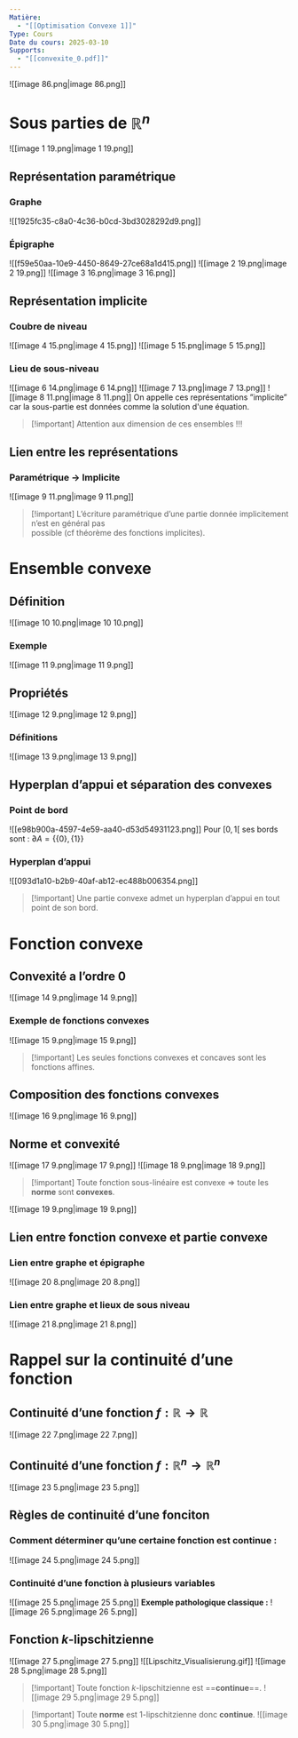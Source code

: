 ```yaml
---
Matière:
  - "[[Optimisation Convexe 1]]"
Type: Cours
Date du cours: 2025-03-10
Supports:
  - "[[convexite_0.pdf]]"
---
```

![[image 86.png|image 86.png]]
  
# Sous parties de $\mathbb{R}^n$
  
![[image 1 19.png|image 1 19.png]]
  
## Représentation paramétrique
  
### Graphe
![[1925fc35-c8a0-4c36-b0cd-3bd3028292d9.png]]
### Épigraphe
![[f59e50aa-10e9-4450-8649-27ce68a1d415.png]]
![[image 2 19.png|image 2 19.png]]
![[image 3 16.png|image 3 16.png]]
  
## Représentation implicite
  
### Coubre de niveau
![[image 4 15.png|image 4 15.png]]
![[image 5 15.png|image 5 15.png]]
### Lieu de sous-niveau
![[image 6 14.png|image 6 14.png]]
![[image 7 13.png|image 7 13.png]]
![[image 8 11.png|image 8 11.png]]
On appelle ces représentations ”implicite” car la sous-partie est données comme la solution d'une équation.
  

> [!important] Attention aux dimension de ces ensembles !!!
  
## Lien entre les représentations
  
### Paramétrique → Implicite
![[image 9 11.png|image 9 11.png]]
  

> [!important] L’écriture paramétrique d’une partie donnée implicitement n’est en général pas<br>possible (cf théorème des fonctions implicites).
  
  
# Ensemble convexe
  
## Définition
![[image 10 10.png|image 10 10.png]]
### Exemple
![[image 11 9.png|image 11 9.png]]
  
## Propriétés
![[image 12 9.png|image 12 9.png]]
### Définitions
![[image 13 9.png|image 13 9.png]]
  
## Hyperplan d’appui et séparation des convexes
  
### Point de bord
![[e98b900a-4597-4e59-aa40-d53d54931123.png]]
Pour $[0,1[$ ses bords sont : $\partial A=\{\{0\},\{1\}\}$
### Hyperplan d’appui
![[093d1a10-b2b9-40af-ab12-ec488b006354.png]]

> [!important] Une partie convexe admet un hyperplan d’appui en tout point de son bord.
  
# Fonction convexe
  
## Convexité a l’ordre 0
![[image 14 9.png|image 14 9.png]]
### Exemple de fonctions convexes
![[image 15 9.png|image 15 9.png]]

> [!important] Les seules fonctions convexes et concaves sont les fonctions affines.
  
## Composition des fonctions convexes
![[image 16 9.png|image 16 9.png]]
  
## Norme et convexité
  
![[image 17 9.png|image 17 9.png]]
![[image 18 9.png|image 18 9.png]]
  

> [!important] Toute fonction sous-linéaire est convexe ⇒ toute les **norme** sont **convexes**.
  
![[image 19 9.png|image 19 9.png]]
  
  
## Lien entre fonction convexe et partie convexe
  
### Lien entre graphe et épigraphe
![[image 20 8.png|image 20 8.png]]
### Lien entre graphe et lieux de sous niveau
![[image 21 8.png|image 21 8.png]]
  
  
# Rappel sur la continuité d’une fonction
  
## Continuité d’une fonction $f:\mathbb{R}\rightarrow \mathbb{R}$
![[image 22 7.png|image 22 7.png]]
## Continuité d’une fonction $f:\mathbb{R}^n\rightarrow \mathbb{R}^n$
![[image 23 5.png|image 23 5.png]]
  
## Règles de continuité d’une fonciton
  
### Comment déterminer qu’une certaine fonction est continue :
![[image 24 5.png|image 24 5.png]]
  
### Continuité d’une fonction à plusieurs variables
![[image 25 5.png|image 25 5.png]]
**Exemple pathologique classique :**
![[image 26 5.png|image 26 5.png]]
  
## Fonction $k$-lipschitzienne
  
![[image 27 5.png|image 27 5.png]]
![[Lipschitz_Visualisierung.gif]]
![[image 28 5.png|image 28 5.png]]

> [!important] Toute fonction $k$-lipschitzienne est ==**continue**==.
![[image 29 5.png|image 29 5.png]]

> [!important] Toute **norme** est $1$-lipschitzienne donc **continue**.
![[image 30 5.png|image 30 5.png]]
